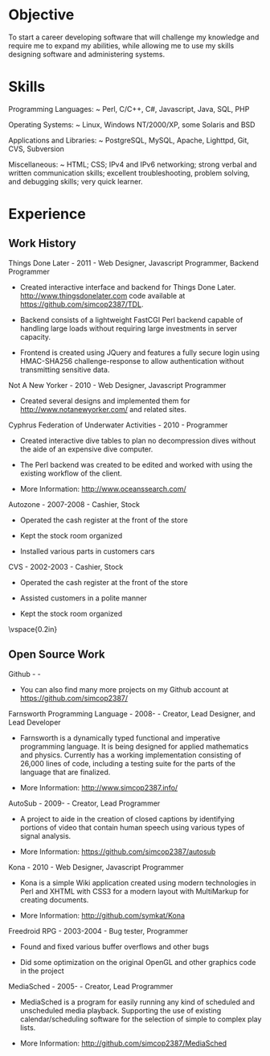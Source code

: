 # Objective

To start a career developing software that will challenge my knowledge
and require me to expand my abilities, while allowing me to use my
skills designing software and administering systems.

# Skills

Programming Languages:
  ~ Perl, C/C++, C\#, Javascript, Java, SQL, PHP

Operating Systems:
  ~ Linux, Windows NT/2000/XP, some Solaris and BSD

Applications and Libraries:
  ~ PostgreSQL, MySQL, Apache, Lighttpd, Git, CVS, Subversion

Miscellaneous:
  ~ HTML; CSS; IPv4 and IPv6 networking; strong verbal and written
    communication skills; excellent troubleshooting, problem solving,
    and debugging skills; very quick learner.

# Experience

## Work History

Things Done Later - 2011 - Web Designer, Javascript Programmer, Backend
Programmer

-   Created interactive interface and backend for Things Done Later.
    <http://www.thingsdonelater.com> code available at
    <https://github.com/simcop2387/TDL>.

-   Backend consists of a lightweight FastCGI Perl backend capable of
    handling large loads without requiring large investments in server
    capacity.

-   Frontend is created using JQuery and features a fully secure login
    using HMAC-SHA256 challenge-response to allow authentication without
    transmitting sensitive data.

Not A New Yorker - 2010 - Web Designer, Javascript Programmer

-   Created several designs and implemented them for
    <http://www.notanewyorker.com/> and related sites.

Cyphrus Federation of Underwater Activities - 2010 - Programmer

-   Created interactive dive tables to plan no decompression dives
    without the aide of an expensive dive computer.

-   The Perl backend was created to be edited and worked with using the
    existing workflow of the client.

-   More Information: <http://www.oceanssearch.com/>

Autozone - 2007-2008 - Cashier, Stock

-   Operated the cash register at the front of the store

-   Kept the stock room organized

-   Installed various parts in customers cars

CVS - 2002-2003 - Cashier, Stock

-   Operated the cash register at the front of the store

-   Assisted customers in a polite manner

-   Kept the stock room organized

\vspace{0.2in}

## Open Source Work

Github -   -

-   You can also find many more projects on my Github account at
    <https://github.com/simcop2387/>

Farnsworth Programming Language - 2008- - Creator, Lead Designer, and
Lead Developer

-   Farnsworth is a dynamically typed functional and imperative
    programming language. It is being designed for applied mathematics
    and physics. Currently has a working implementation consisting of
    26,000 lines of code, including a testing suite for the parts of the
    language that are finalized.

-   More Information: <http://www.simcop2387.info/>

AutoSub - 2009- - Creator, Lead Programmer

-   A project to aide in the creation of closed captions by identifying
    portions of video that contain human speech using various types of
    signal analysis.

-   More Information: <https://github.com/simcop2387/autosub>

Kona - 2010 - Web Designer, Javascript Programmer

-   Kona is a simple Wiki application created using modern technologies
    in Perl and XHTML with CSS3 for a modern layout with MultiMarkup for
    creating documents.

-   More Information: <http://github.com/symkat/Kona>

Freedroid RPG - 2003-2004 - Bug tester, Programmer

-   Found and fixed various buffer overflows and other bugs

-   Did some optimization on the original OpenGL and other graphics code
    in the project

MediaSched - 2005- - Creator, Lead Programmer

-   MediaSched is a program for easily running any kind of scheduled and
    unscheduled media playback. Supporting the use of existing
    calendar/scheduling software for the selection of simple to complex
    play lists.

-   More Information: <http://github.com/simcop2387/MediaSched>